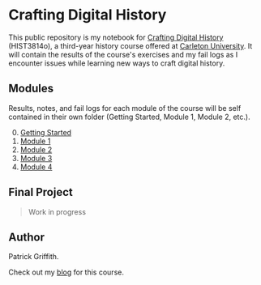 # Crafting Digital History

This public repository is my notebook for [Crafting Digital History][0] (HIST3814o), a third-year history course offered at [Carleton University][1]. It will contain the results of the course's exercises and my fail logs as I encounter issues while learning new ways to craft digital history. 

## Modules

Results, notes, and fail logs for each module of the course will be self contained in their own folder (Getting Started, Module 1, Module 2, etc.). 

0. [Getting Started](/Getting%20Started/)
1. [Module 1](/Module%201/)
2. [Module 2](/Module%202/)
3. [Module 3](/Module%203/)
4. [Module 4](/Module%204/)

## Final Project
> Work in progress

## Author

Patrick Griffith.

Check out my [blog](http://patrickgriffith.ca) for this course.

[0]: http://site.craftingdigitalhistory.ca/
[1]: https://carleton.ca/